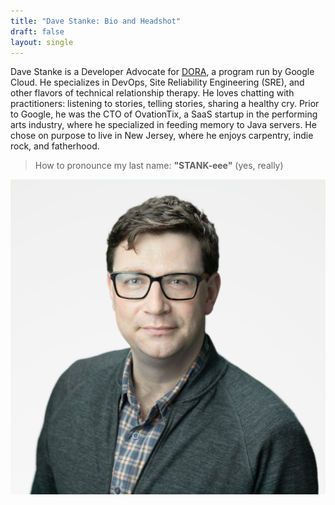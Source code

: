 ```yaml
---
title: "Dave Stanke: Bio and Headshot"
draft: false
layout: single
---
```


Dave Stanke is a Developer Advocate for [DORA](https://dora.dev), a program run by Google Cloud. He specializes in DevOps, Site Reliability Engineering (SRE), and other flavors of technical relationship therapy. He loves chatting with practitioners: listening to stories, telling stories, sharing a healthy cry. Prior to Google, he was the CTO of OvationTix, a SaaS startup in the performing arts industry, where he specialized in feeding memory to Java servers. He chose on purpose to live in New Jersey, where he enjoys carpentry, indie rock, and fatherhood.

> How to pronounce my last name: **"STANK-eee"** (yes, really)

[![Dave Stanke headshot](davestanke-headshot.png)](davestanke-headshot.png)
